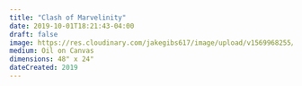 ```yaml
---
title: "Clash of Marvelinity"
date: 2019-10-01T18:21:43-04:00
draft: false
image: https://res.cloudinary.com/jakegibs617/image/upload/v1569968255/hellboy-web
medium: Oil on Canvas
dimensions: 48" x 24"
dateCreated: 2019
---
```




